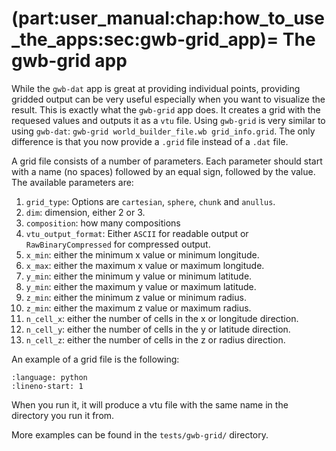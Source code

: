 (part:user_manual:chap:how_to_use_the_apps:sec:gwb-grid_app)=
The gwb-grid app
================

While the `gwb-dat` app is great at providing individual points, providing gridded output can be very useful especially when you want to visualize the result. This is exactly what the `gwb-grid` app does. It creates a grid with the requesed values and outputs it as a `vtu` file. Using `gwb-grid` is very similar to using `gwb-dat`: `gwb-grid world_builder_file.wb grid_info.grid`. The only difference is that you now provide a `.grid` file instead of a `.dat` file.

A grid file consists of a number of parameters. Each parameter should start with a name (no spaces) followed by an equal sign, followed by the value. The available parameters are:

1. `grid_type`: Options are `cartesian`, `sphere`, `chunk` and `anullus`. 
2. `dim`: dimension, either 2 or 3.
3. `composition`: how many compositions
4. `vtu_output_format`: Either `ASCII` for readable output or `RawBinaryCompressed` for compressed output.
5. `x_min`: either the minimum x value or minimum longitude.
6. `x_max`: either the maximum x value or maximum longitude.
7. `y_min`: either the minimum y value or minimum latitude.
8. `y_min`: either the maximum y value or maximum latitude.
9. `z_min`: either the minimum z value or minimum radius.
10. `z_min`: either the maximum z value or maximum radius.
11. `n_cell_x`: either the number of cells in the x or longitude direction.
12. `n_cell_y`: either the number of cells in the y or latitude direction.
12. `n_cell_z`: either the number of cells in the z or radius direction.

An example of a grid file is the following: 

```{literalinclude} ../../../../tests/gwb-grid/spherical_subducting_plate_gridfile.grid 
:language: python
:lineno-start: 1
```

When you run it, it will produce a vtu file with the same name in the directory you run it from. 

More examples can be found in the `tests/gwb-grid/` directory.
